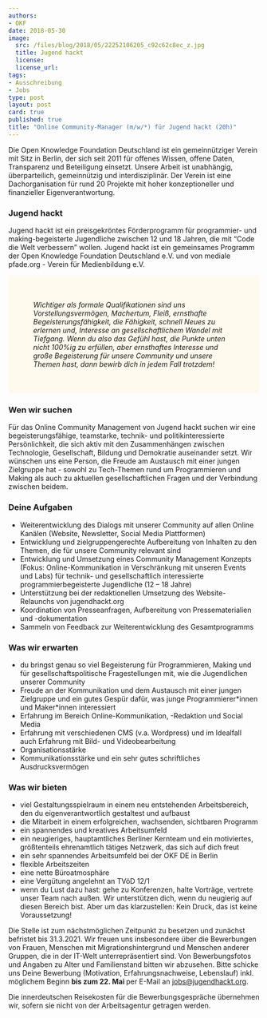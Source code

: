 ```yaml
---
authors: 
- OKF
date: 2018-05-30
image:
  src: /files/blog/2018/05/22252106205_c92c62c8ec_z.jpg
  title: Jugend hackt 
  license: 
  license_url: 
tags:
- Ausschreibung
- Jobs
type: post
layout: post
card: true
published: true
title: "Online Community-Manager (m/w/*) für Jugend hackt (20h)"
---
```


Die Open Knowledge Foundation Deutschland ist ein gemeinnütziger Verein mit Sitz in Berlin, der sich seit 2011 für offenes 
Wissen, offene Daten, Transparenz und Beteiligung einsetzt. Unsere Arbeit ist unabhängig, überparteilich, gemeinnützig und 
interdisziplinär. Der Verein ist eine Dachorganisation für rund 20 Projekte mit hoher konzeptioneller und finanzieller 
Eigenverantwortung. 

### Jugend hackt

Jugend hackt ist ein preisgekröntes Förderprogramm für programmier- und making-begeisterte Jugendliche zwischen 12 und 18 Jahren, die mit “Code die Welt verbessern” wollen. Jugend hackt ist ein gemeinsames Programm der Open Knowledge Foundation Deutschland e.V. und von mediale pfade.org - Verein für Medienbildung e.V.

<p style="background-color: #fffaed; padding: 50px;">
   <i>Wichtiger als formale Qualifikationen sind uns Vorstellungsvermögen, Machertum, Fleiß, ernsthafte Begeisterungsfähigkeit, die Fähigkeit, schnell Neues zu erlernen und, Interesse an gesellschaftlichem Wandel mit Tiefgang. Wenn du also das Gefühl hast, die Punkte unten nicht 100%ig zu erfüllen, aber ernsthaftes Interesse und große Begeisterung für unsere Community und unsere Themen hast, dann bewirb dich in jedem Fall trotzdem!</i>
</p>

### Wen wir suchen

Für das Online Community Management von Jugend hackt suchen wir eine begeisterungsfähige, teamstarke, technik- und politikinteressierte Persönlichkeit, die sich aktiv mit den Zusammenhängen zwischen Technologie, Gesellschaft, Bildung und Demokratie auseinander setzt. Wir wünschen uns eine Person, die Freude am Austausch mit einer jungen Zielgruppe hat - sowohl zu Tech-Themen rund um Programmieren und Making als auch zu aktuellen gesellschaftlichen Fragen und der Verbindung zwischen beidem.


### Deine Aufgaben
* Weiterentwicklung des Dialogs mit unserer Community auf allen Online Kanälen     (Website, Newsletter, Social Media Plattformen) 
* Entwicklung und zielgruppengerechte Aufbereitung von Inhalten zu den Themen, die für unsere Community relevant sind 
* Entwicklung und Umsetzung eines Community Management Konzepts (Fokus: Online-Kommunikation in Verschränkung mit unseren Events und Labs) für technik- und gesellschaftlich interessierte programmierbegeisterte Jugendliche (12 – 18 Jahre)
* Unterstützung bei der redaktionellen Umsetzung des Website-Relaunchs von jugendhackt.org
* Koordination von Presseanfragen, Aufbereitung von Pressematerialien und -dokumentation     
* Sammeln von Feedback zur Weiterentwicklung des Gesamtprogramms


### Was wir erwarten
* du bringst genau so viel Begeisterung für Programmieren, Making und für gesellschaftspolitische Fragestellungen mit, wie die Jugendlichen unserer Community
* Freude an der Kommunikation und dem Austausch mit einer jungen Zielgruppe und ein gutes Gespür dafür, was junge Programmierer\*innen und Maker\*innen interessiert
* Erfahrung im Bereich Online-Kommunikation, -Redaktion und Social Media
* Erfahrung mit verschiedenen CMS (v.a. Wordpress) und im Idealfall auch Erfahrung mit Bild- und Videobearbeitung
* Organisationsstärke
* Kommunikationsstärke und ein sehr gutes schriftliches Ausdrucksvermögen


### Was wir bieten
* viel Gestaltungsspielraum in einem neu entstehenden Arbeitsbereich, den du eigenverantwortlich gestaltest und aufbaust
* die Mitarbeit in einem erfolgreichen, wachsenden, sichtbaren Programm
* ein spannendes und kreatives Arbeitsumfeld
* ein neugieriges, hauptamtliches Berliner Kernteam und ein motiviertes, größtenteils ehrenamtlich tätiges Netzwerk, das sich auf dich freut
* ein sehr spannendes Arbeitsumfeld bei der OKF DE in Berlin
* flexible Arbeitszeiten
* eine nette Büroatmosphäre
* eine Vergütung angelehnt an TVöD 12/1
* wenn du Lust dazu hast: gehe zu Konferenzen, halte Vorträge, vertrete unser Team nach außen. Wir unterstützen dich, wenn du neugierig auf diesen Bereich bist. Aber um das klarzustellen: Kein Druck, das ist keine Voraussetzung!
    
Die Stelle ist zum nächstmöglichen Zeitpunkt zu besetzen und zunächst befristet bis 31.3.2021. Wir freuen uns insbesondere über die Bewerbungen von Frauen, Menschen mit Migrationshintergrund und Menschen anderer Gruppen, die in der IT-Welt unterrepräsentiert sind. Von Bewerbungsfotos und Angaben zu Alter und Familienstand bitten wir abzusehen.
Bitte schicke uns Deine Bewerbung (Motivation, Erfahrungsnachweise, Lebenslauf) inkl. möglichem Beginn <b> bis zum 22. Mai </b> per E-Mail an jobs@jugendhackt.org.

Die innerdeutschen Reisekosten für die Bewerbungsgespräche übernehmen wir, sofern sie nicht von der Arbeitsagentur getragen werden. 
